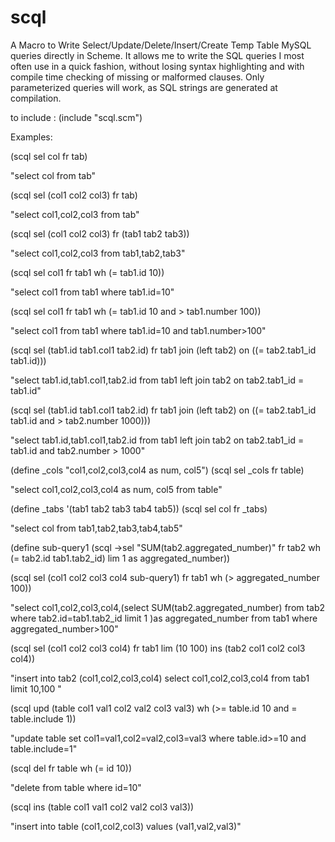 # scql

A Macro to Write Select/Update/Delete/Insert/Create Temp Table MySQL queries directly in Scheme. It allows me to write the SQL queries I most often use in a quick fashion, without losing syntax highlighting and with compile time checking of missing or malformed clauses. Only parameterized queries will work, as SQL strings are generated at compilation.

to include : (include "scql.scm")

Examples:

(scql sel col fr tab)

"select col from tab"

(scql sel (col1 col2 col3) fr tab)

"select col1,col2,col3 from tab"

(scql sel (col1 col2 col3) fr (tab1 tab2 tab3))

"select col1,col2,col3 from tab1,tab2,tab3"

(scql sel col1 fr tab1 wh (= tab1.id 10))

"select col1 from tab1 where tab1.id=10"

(scql sel col1 fr tab1 wh (= tab1.id 10 and > tab1.number 100))

"select col1 from tab1 where tab1.id=10 and tab1.number>100"

(scql sel (tab1.id tab1.col1 tab2.id) fr tab1 join (left tab2) on ((= tab2.tab1_id tab1.id)))

"select tab1.id,tab1.col1,tab2.id from tab1 left join tab2 on tab2.tab1_id = tab1.id"

(scql sel (tab1.id tab1.col1 tab2.id) fr tab1 join (left tab2) on ((= tab2.tab1_id tab1.id and > tab2.number 1000)))

"select tab1.id,tab1.col1,tab2.id from tab1 left join tab2 on tab2.tab1_id = tab1.id and tab2.number > 1000"

(define _cols "col1,col2,col3,col4 as num, col5") (scql sel _cols fr table)

"select col1,col2,col3,col4 as num, col5 from table"

(define _tabs '(tab1 tab2 tab3 tab4 tab5)) (scql sel col fr _tabs)

"select col from tab1,tab2,tab3,tab4,tab5"

(define sub-query1 (scql ->sel "SUM(tab2.aggregated_number)" fr tab2 wh (= tab2.id tab1.tab2_id) lim 1 as aggregated_number)) 

(scql sel (col1 col2 col3 col4 sub-query1) fr tab1 wh (> aggregated_number 100))

"select col1,col2,col3,col4,(select SUM(tab2.aggregated_number) from tab2 where tab2.id=tab1.tab2_id limit 1 )as aggregated_number from tab1 where aggregated_number>100"

(scql sel (col1 col2 col3 col4) fr tab1 lim (10 100) ins (tab2 col1 col2 col3 col4))

"insert into tab2 (col1,col2,col3,col4) select col1,col2,col3,col4 from tab1 limit 10,100 "

(scql upd (table col1 val1 col2 val2 col3 val3) wh (>= table.id 10 and = table.include 1))

"update table set col1=val1,col2=val2,col3=val3 where table.id>=10 and table.include=1"

(scql del fr table wh (= id 10))

"delete from table where id=10"

(scql ins (table col1 val1 col2 val2 col3 val3))

"insert into table (col1,col2,col3) values (val1,val2,val3)"
